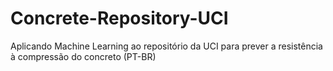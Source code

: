 # Concrete-Repository-UCI
Aplicando Machine Learning ao repositório da UCI para prever a resistência à compressão do concreto (PT-BR)
